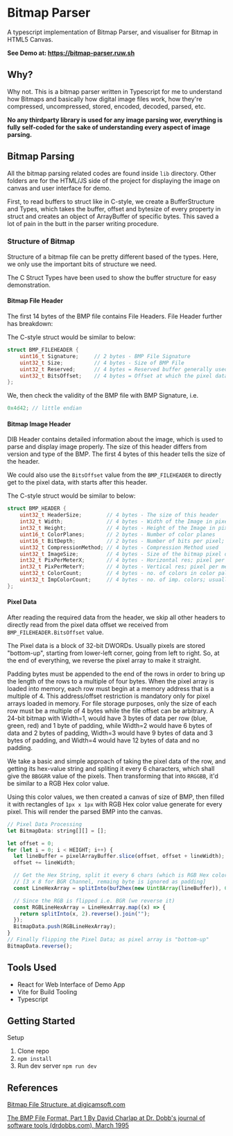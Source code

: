 # Bitmap Parser

A typescript implementation of Bitmap Parser, and visualiser for Bitmap in HTML5 Canvas.

**See Demo at: https://bitmap-parser.ruw.sh**

## Why?

Why not. This is a bitmap parser written in Typescript for me to understand how Bitmaps and basically how digital image files work, how they're compressed, uncompressed, stored, encoded, decoded, parsed, etc.

**No any thirdparty library is used for any image parsing wor, everything is fully self-coded for the sake of understanding every aspect of image parsing.**

## Bitmap Parsing

All the bitmap parsing related codes are found inside `lib` directory. Other folders are for the HTML/JS side of the project for displaying the image on canvas and user interface for demo.

First, to read buffers to struct like in C-style, we create a BufferStructure and Types, which takes the buffer, offset and bytesize of every property in struct
and creates an object of ArrayBuffer of specific bytes. This saved a lot of pain in the butt in the parser writing procedure.

### Structure of Bitmap

Structure of a bitmap file can be pretty different based of the types. Here, we only use the important bits of structure we need.

The C Struct Types have been used to show the buffer structure for easy demonstration.

#### **Bitmap File Header**

The first 14 bytes of the BMP file contains File Headers. File Header further has breakdown:

The C-style struct would be similar to below:

```c
struct BMP_FILEHEADER {
	uint16_t Signature;     // 2 bytes - BMP File Signature
	uint32_t Size;          // 4 bytes - Size of BMP File
	uint32_t Reserved;      // 4 bytes = Reserved buffer generally used by application creating the image
	uint32_t BitsOffset;    // 4 bytes = Offset at which the pixel data starts
};
```

We, then check the validity of the BMP file with BMP Signature, i.e.

```c
0x4d42; // little endian
```

#### **Bitmap Image Header**

DIB Header contains detailed information about the image, which is used to parse and display image properly. The size of this header differs from version and type of the BMP. The first 4 bytes of this header tells the size of the header.

We could also use the `BitsOffset` value from the `BMP_FILEHEADER` to directly get to the pixel data, with starts after this header.

The C-style struct would be similar to below:

```c
struct BMP_HEADER {
	uint32_t HeaderSize;        // 4 bytes - The size of this header
	int32_t Width;              // 4 bytes - Width of the Image in pixels
	int32_t Height;             // 4 bytes - Height of the Image in pixels
	uint16_t ColorPlanes;       // 2 bytes - Number of color planes
	uint16_t BitDepth;          // 2 bytes - Number of bits per pixel; usually 8, 16, 24 and 32
	uint32_t CompressionMethod; // 4 bytes - Compression Method used
	uint32_t ImageSize;         // 4 bytes - Size of the bitmap pixel data
	int32_t PixPerMeterX;       // 4 bytes - Horizontal res; pixel per meter (signed int)
	int32_t PixPerMeterY;       // 4 bytes - Vertical res; pixel per meter (signed int)
	uint32_t ColorCount;        // 4 bytes - no. of colors in color palette
	uint32_t ImpColorCount;     // 4 bytes - no. of imp. colors; usually ignored
};
```

#### **Pixel Data**

After reading the required data from the header, we skip all other headers to directly read from the pixel data offset we received from `BMP_FILEHEADER.BitsOffset` value.

The Pixel data is a block of 32-bit DWORDs. Usually pixels are stored "bottom-up", starting from lower-left corner, going from left to right. So, at the end of everything, we reverse the pixel array to make it straight.

Padding bytes must be appended to the end of the rows in order to bring up the length of the rows to a multiple of four bytes. When the pixel array is loaded into memory, each row must begin at a memory address that is a multiple of 4. This address/offset restriction is mandatory only for pixel arrays loaded in memory. For file storage purposes, only the size of each row must be a multiple of 4 bytes while the file offset can be arbitrary. A 24-bit bitmap with Width=1, would have 3 bytes of data per row (blue, green, red) and 1 byte of padding, while Width=2 would have 6 bytes of data and 2 bytes of padding, Width=3 would have 9 bytes of data and 3 bytes of padding, and Width=4 would have 12 bytes of data and no padding.

We take a basic and simple approach of taking the pixel data of the row, and getting its hex-value string and spliting it every 6 characters, which shall give the `BBGGRR` value of the pixels. Then transforming that into `RRGGBB`, it'd be similar to a RGB Hex color value.

Using this color values, we then created a canvas of size of BMP, then filled it with rectangles of `1px x 1px` with RGB Hex color value generate for every pixel. This will render the parsed BMP into the canvas.

```js
// Pixel Data Processing
let BitmapData: string[][] = [];

let offset = 0;
for (let i = 0; i < HEIGHT; i++) {
  let lineBuffer = pixelArrayBuffer.slice(offset, offset + lineWidth);
  offset += lineWidth;

  // Get the Hex String, split it every 6 chars (which is RGB Hex color code of pixel for 24-bit BMP)
  // [3 x 8 for BGR Channel, remaing byte is ignored as padding]
  const LineHexArray = splitInto(buf2hex(new Uint8Array(lineBuffer)), 6);

  // Since the RGB is flipped i.e. BGR (we reverse it)
  const RGBLineHexArray = LineHexArray.map((x) => {
    return splitInto(x, 2).reverse().join("");
  });
  BitmapData.push(RGBLineHexArray);
}
// Finally flipping the Pixel Data; as pixel array is "bottom-up"
BitmapData.reverse();
```

## Tools Used

- React for Web Interface of Demo App
- Vite for Build Tooling
- Typescript

## Getting Started

Setup

1. Clone repo
1. `npm install`
1. Run dev server `npm run dev`

## References

[Bitmap File Structure, at digicamsoft.com](https://www.digicamsoft.com/bmp/bmp.html)

[The BMP File Format, Part 1 By David Charlap at Dr. Dobb's journal of software tools (drdobbs.com), March 1995](https://drdobbs.com/architecture-and-design/the-bmp-file-format-part-1/184409517)
